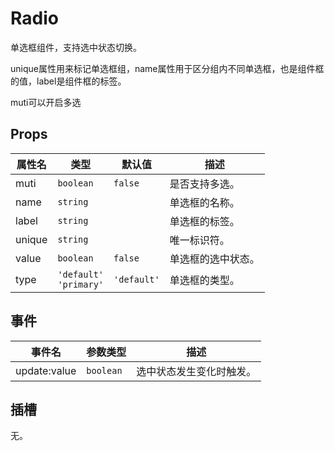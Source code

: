 # Radio

单选框组件，支持选中状态切换。

unique属性用来标记单选框组，name属性用于区分组内不同单选框，也是组件框的值，label是组件框的标签。

muti可以开启多选

## Props

| 属性名           | 类型          | 默认值      | 描述                                       |
|------------------|---------------|-------------|--------------------------------------------|
| muti             | `boolean`     | `false`     | 是否支持多选。                             |
| name             | `string`      |             | 单选框的名称。                             |
| label            | `string`      |             | 单选框的标签。                             |
| unique           | `string`      |             | 唯一标识符。                                |
| value            | `boolean`     | `false`     | 单选框的选中状态。                         |
| type             | `'default'`<br>`'primary'` | `'default'` | 单选框的类型。                             |

## 事件

| 事件名            | 参数类型     | 描述                                       |
|-------------------|--------------|--------------------------------------------|
| update:value      | `boolean`    | 选中状态发生变化时触发。                     |

## 插槽

无。
